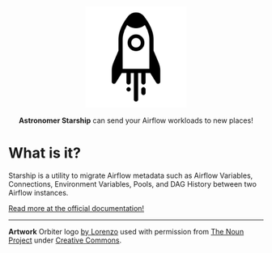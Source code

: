 <!--suppress HtmlDeprecatedAttribute -->
<p align="center">
  <img
    width="200px" height="200px"
    src="https://raw.githubusercontent.com/astronomer/starship/main/starship.svg"
    alt="Logo of Spaceship"
  />
</p>
<p align="center">
  <b>Astronomer Starship</b> can send your Airflow workloads to new places!
</p>

# What is it?

Starship is a utility to migrate Airflow metadata such as Airflow Variables,
Connections, Environment Variables, Pools, and DAG History between two Airflow instances.

[Read more at the official documentation!](https://astronomer.github.io/starship)

---

**Artwork**
Orbiter logo [by Lorenzo](https://thenounproject.com/lorenzo.verdenelli/) used with permission
from [The Noun Project](https://thenounproject.com/icon/starship-6088295/)
under [Creative Commons](https://creativecommons.org/licenses/by/3.0/us/legalcode).
